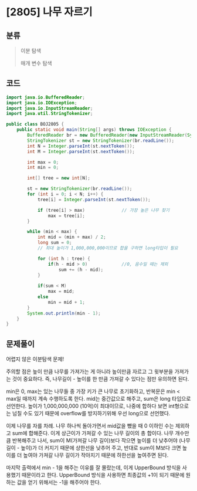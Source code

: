 # [2805] 나무 자르기

## 분류
> 이분 탐색
>
> 매개 변수 탐색

## 코드
```java
import java.io.BufferedReader;
import java.io.IOException;
import java.io.InputStreamReader;
import java.util.StringTokenizer;

public class BOJ2805 {
	public static void main(String[] args) throws IOException {
		BufferedReader br = new BufferedReader(new InputStreamReader(System.in));
		StringTokenizer st = new StringTokenizer(br.readLine());
		int N = Integer.parseInt(st.nextToken());
		int M = Integer.parseInt(st.nextToken());

		int max = 0;
		int min = 0;

		int[] tree = new int[N];

		st = new StringTokenizer(br.readLine());
		for (int i = 0; i < N; i++) {
			tree[i] = Integer.parseInt(st.nextToken());

			if (tree[i] > max) 				// 가장 높은 나무 찾기
				max = tree[i];
		}

		while (min < max) {
			int mid = (min + max) / 2;
			long sum = 0; 					
            // 최대 높이가 1,000,000,000이므로 합을 구하면 long타입이 필요

			for (int h : tree) {
				if(h - mid > 0)				//0, 음수일 때는 제외
					sum += (h - mid);
			}
			
			if(sum < M)
				max = mid;
			else
				min = mid + 1;
		}
		System.out.println(min - 1);
	}
}
```

## 문제풀이

어렵지 않은 이분탐색 문제!

주의할 점은 높이 만큼 나무를 가져가는 게 아니라 높이만큼 자르고 그 윗부분을 가져가는 것이 중요하다. 즉, 나무길이 - 높이를 한 만큼 가져갈 수 있다는 점만 유의하면 된다.

min은 0, max는 있는 나무들 중 가장 키가 큰 나무로 초기화하고, 반복문은 min < max일 때까지 계속 수행하도록 한다. mid는 중간값으로 해주고, sum은 long 타입으로 선언한다. 높이가 1,000,000,000 (10억)이 최대이므로, 나중에 합하다 보면 int형으로는 넘칠 수도 있기 때문에 overflow를 방지하기위해 우선 long으로 선언했다.

이제 나무를 자를 차례. 나무 하나씩 돌아가면서 mid값을 뺐을 때 0 이하인 수는 제외하고 sum에 합해준다. 이게 상근이가 가져갈 수 있는 나무 길이의 총 합이다. 나무 개수만큼 반복해주고 나서, sum이 M(가져갈 나무 길이)보다 작으면 높이를 더 낮추어야 (나무 길이 - 높이)가 더 커지기 때문에 상한선을 낮추어 주고, 반대로 sum이 M보다 크면 높이를 더 높여야 가져갈 나무 길이가 작아지기 때문에 하한선을 높여주면 된다.

마지막 출력에서 min - 1을 해주는 이유를 잘 몰랐는데, 이게 UpperBound 방식을 사용했기 때문이라고 한다. UpperBound 방식을 사용하면 최종값의 +1이 되기 때문에 원하는 값을 얻기 위해서는 -1을 해주어야 한다.